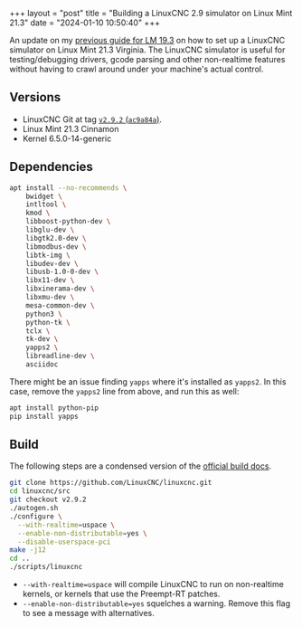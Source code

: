 +++
layout = "post"
title = "Building a LinuxCNC 2.9 simulator on Linux Mint 21.3"
date = "2024-01-10 10:50:40"
+++

An update on my [previous guide for LM 19.3](@/2020-01-25-linuxcnc-simulator-build-linux-mint.md) on
how to set up a LinuxCNC simulator on Linux Mint 21.3 Virginia. The LinuxCNC simulator is useful for
testing/debugging drivers, gcode parsing and other non-realtime features without having to crawl
around under your machine's actual control.

<!-- more -->

## Versions

- LinuxCNC Git at tag [`v2.9.2` (`ac9a84a`)](https://github.com/LinuxCNC/linuxcnc/tree/v2.9.2).
- Linux Mint 21.3 Cinnamon
- Kernel 6.5.0-14-generic

## Dependencies

```bash
apt install --no-recommends \
    bwidget \
    intltool \
    kmod \
    libboost-python-dev \
    libglu-dev \
    libgtk2.0-dev \
    libmodbus-dev \
    libtk-img \
    libudev-dev \
    libusb-1.0-0-dev \
    libx11-dev \
    libxinerama-dev \
    libxmu-dev \
    mesa-common-dev \
    python3 \
    python-tk \
    tclx \
    tk-dev \
    yapps2 \
    libreadline-dev \
    asciidoc
```

There might be an issue finding `yapps` where it's installed as `yapps2`. In this case, remove the
`yapps2` line from above, and run this as well:

```bash
apt install python-pip
pip install yapps
```

## Build

The following steps are a condensed version of the
[official build docs](http://linuxcnc.org/docs/devel/html/code/building-linuxcnc.html#_non_realtime).

```bash
git clone https://github.com/LinuxCNC/linuxcnc.git
cd linuxcnc/src
git checkout v2.9.2
./autogen.sh
./configure \
  --with-realtime=uspace \
  --enable-non-distributable=yes \
  --disable-userspace-pci
make -j12
cd ..
./scripts/linuxcnc
```

- `--with-realtime=uspace` will compile LinuxCNC to run on non-realtime kernels, or kernels that use
  the Preempt-RT patches.
- `--enable-non-distributable=yes` squelches a warning. Remove this flag to see a message with
  alternatives.
